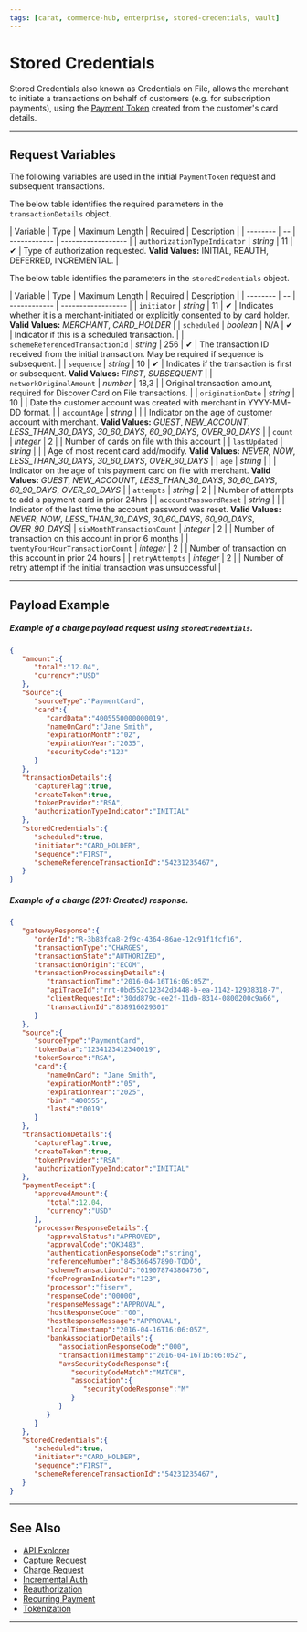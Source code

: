 ```yaml
---
tags: [carat, commerce-hub, enterprise, stored-credentials, vault]
---
```


# Stored Credentials

Stored Credentials also known as Credentials on File, allows the merchant to initiate a transactions on behalf of customers (e.g. for subscription payments), using the [Payment Token](?path=docs/Resources/API-Documents/Payments_VAS/Payment-Token.md) created from the customer's card details.

---

## Request Variables

The following variables are used in the initial `PaymentToken` request and subsequent transactions.

<!--
type: tab
title: transactionDetails
-->

The below table identifies the required parameters in the `transactionDetails` object.

| Variable | Type | Maximum Length | Required | Description |
| -------- | -- | ------------ | ------------------ |
| `authorizationTypeIndicator` | *string* | 11 | &#10004; | Type of authorization requested. **Valid Values:** INITIAL, REAUTH, DEFERRED, INCREMENTAL. |

<!--
type: tab
title: storedCredentials
-->

The below table identifies the parameters in the `storedCredentials` object.

| Variable | Type | Maximum Length | Required | Description |
| -------- | -- | ------------ | ------------------ |
| `initiator` | *string* | 11 | &#10004; | Indicates whether it is a merchant-initiated or explicitly consented to by card holder. **Valid Values:** *MERCHANT*, *CARD_HOLDER* |
| `scheduled` | *boolean* | N/A | &#10004; | Indicator if this is a scheduled transaction. |
| `schemeReferencedTransactionId` | *string* | 256 | &#10004;  | The transaction ID received from the initial transaction. May be required if sequence is subsequent. |
| `sequence` | *string* | 10 | &#10004; | Indicates if the transaction is first or subsequent. **Valid Values:** *FIRST*, *SUBSEQUENT* |
| `networkOriginalAmount` | *number* | 18,3 | | Original transaction amount, required for Discover Card on File transactions. |
| `originationDate` | *string* | 10 | | Date the customer account was created with merchant in YYYY-MM-DD format. |
| `accountAge` | *string* | | | Indicator on the age of customer account with merchant. **Valid Values:** *GUEST*, *NEW_ACCOUNT*, *LESS_THAN_30_DAYS*, *30_60_DAYS*, *60_90_DAYS*, *OVER_90_DAYS* |
| `count` | *integer* | 2 | | Number of cards on file with this account |
| `lastUpdated` | *string* | | | Age of most recent card add/modify. **Valid Values:**  *NEVER*, *NOW*, *LESS_THAN_30_DAYS*, *30_60_DAYS*, *OVER_60_DAYS* |
| `age`  | *string* | | | Indicator on the age of this payment card on file with merchant. **Valid Values:** *GUEST*, *NEW_ACCOUNT*, *LESS_THAN_30_DAYS*, *30_60_DAYS*, *60_90_DAYS*, *OVER_90_DAYS* |
| `attempts`  | *string* | 2 | | Number of attempts to add a payment card in prior 24hrs |
| `accountPasswordReset` | *string* | | | Indicator of the last time the account password was reset. **Valid Values:** *NEVER*, *NOW*, *LESS_THAN_30_DAYS*, *30_60_DAYS*, *60_90_DAYS*, *OVER_90_DAYS*|
| `sixMonthTransactionCount` | *integer* | 2 | | Number of transaction on this account in prior 6 months |
| `twentyFourHourTransactionCount` | *integer* | 2 | | Number of transaction on this account in prior 24 hours |
| `retryAttempts` | *integer* | 2 | | Number of retry attempt if the initial transaction was unsuccessful |

<!-- type: tab-end -->

---

## Payload Example

<!--
type: tab
title: Request
-->

##### Example of a charge payload request using `storedCredentials`.

```json
{
   "amount":{
      "total":"12.04",
      "currency":"USD"
   },
   "source":{
      "sourceType":"PaymentCard",
      "card":{
         "cardData":"4005550000000019",
         "nameOnCard":"Jane Smith",
         "expirationMonth":"02",
         "expirationYear":"2035",
         "securityCode":"123"
      }
   },
   "transactionDetails":{
      "captureFlag":true,
      "createToken":true,
      "tokenProvider":"RSA",
      "authorizationTypeIndicator":"INITIAL"
   },
   "storedCredentials":{
      "scheduled":true,
      "initiator":"CARD_HOLDER",
      "sequence":"FIRST",
      "schemeReferenceTransactionId":"54231235467",
   }
}
```

<!--
type: tab
title: Response
-->

##### Example of a charge (201: Created) response.

```json
{
   "gatewayResponse":{
      "orderId":"R-3b83fca8-2f9c-4364-86ae-12c91f1fcf16",
      "transactionType":"CHARGES",
      "transactionState":"AUTHORIZED",
      "transactionOrigin":"ECOM",
      "transactionProcessingDetails":{
         "transactionTime":"2016-04-16T16:06:05Z",
         "apiTraceId":"rrt-0bd552c12342d3448-b-ea-1142-12938318-7",
         "clientRequestId":"30dd879c-ee2f-11db-8314-0800200c9a66",
         "transactionId":"838916029301"
      }
   },
   "source":{
      "sourceType":"PaymentCard",
      "tokenData":"1234123412340019",
      "tokenSource":"RSA",
      "card":{
         "nameOnCard": "Jane Smith",
         "expirationMonth":"05",
         "expirationYear":"2025",
         "bin":"400555",
         "last4":"0019"
      }
   },
   "transactionDetails":{
      "captureFlag":true,
      "createToken":true,
      "tokenProvider":"RSA",
      "authorizationTypeIndicator":"INITIAL"
   },
   "paymentReceipt":{
      "approvedAmount":{
         "total":12.04,
         "currency":"USD"
      },
      "processorResponseDetails":{
         "approvalStatus":"APPROVED",
         "approvalCode":"OK3483",
         "authenticationResponseCode":"string",
         "referenceNumber":"845366457890-TODO",
         "schemeTransactionId":"019078743804756",
         "feeProgramIndicator":"123",
         "processor":"fiserv",
         "responseCode":"00000",
         "responseMessage":"APPROVAL",
         "hostResponseCode":"00",
         "hostResponseMessage":"APPROVAL",
         "localTimestamp":"2016-04-16T16:06:05Z",
         "bankAssociationDetails":{
            "associationResponseCode":"000",
            "transactionTimestamp":"2016-04-16T16:06:05Z",
            "avsSecurityCodeResponse":{
               "securityCodeMatch":"MATCH",
               "association":{
                  "securityCodeResponse":"M"
               }
            }
         }
      }
   },
   "storedCredentials":{
      "scheduled":true,
      "initiator":"CARD_HOLDER",
      "sequence":"FIRST",
      "schemeReferenceTransactionId":"54231235467",
   }
}
```

<!-- type: tab-end -->


---

## See Also

- [API Explorer](./api/?type=post&path=/payments/v1/charges)
- [Capture Request](?path=docs/Resources/API-Documents/Payments/Capture.md)
- [Charge Request](?path=docs/Resources/API-Documents/Payments/Charges.md)
- [Incremental Auth](?path=docs/Resources/Guides/Authorizations/Incremental-Auth.md)
- [Reauthorization](?path=docs/Resources/Guides/Authorizations/Re-Auth.md)
- [Recurring Payment](?path=docs/Resources/Guides/Bill-Payments/Recurring-Installments.md)
- [Tokenization](?path=docs/Resources/API-Documents/Payments_VAS/Payment-Token.md)
---
